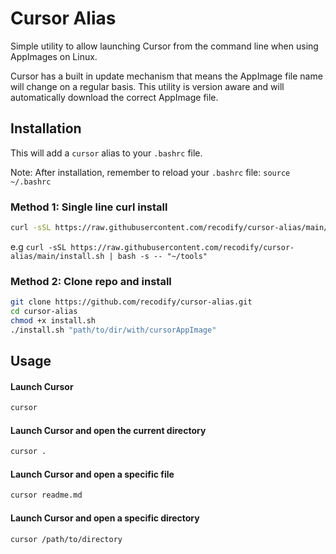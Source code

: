 # Cursor Alias

Simple utility to allow launching Cursor from the command line when using AppImages on Linux.

Cursor has a built in update mechanism that means the AppImage file name will change on a regular basis. This utility is version aware and will automatically download the correct AppImage file.


## Installation

This will add a `cursor` alias to your `.bashrc` file.

Note: After installation, remember to reload your `.bashrc` file: `source ~/.bashrc`


### Method 1: Single line curl install
```bash
curl -sSL https://raw.githubusercontent.com/recodify/cursor-alias/main/install.sh | bash -s -- "path/to/dir/with/cursorAppImage"
```

e.g `curl -sSL https://raw.githubusercontent.com/recodify/cursor-alias/main/install.sh | bash -s -- "~/tools"`


### Method 2: Clone repo and install

```bash
git clone https://github.com/recodify/cursor-alias.git
cd cursor-alias
chmod +x install.sh
./install.sh "path/to/dir/with/cursorAppImage"
```

## Usage

#### Launch Cursor
```bash
cursor
```

#### Launch Cursor and open the current directory
```bash
cursor .
```

#### Launch Cursor and open a specific file
```bash
cursor readme.md
```

#### Launch Cursor and open a specific directory
```bash
cursor /path/to/directory
```
